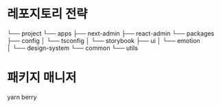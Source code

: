 # 레포지토리 전략
└── project
    └── apps
        ├── next-admin
        ├── react-admin
    └── packages
        ├── config
        │   └── tsconfig
        │   └── storybook
        ├── ui
        │   └── emotion      
        │   └── design-system
        └── common
            └── utils

# 패키지 매니저
yarn berry

